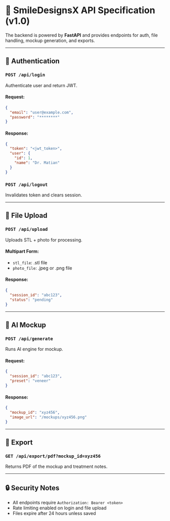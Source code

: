 
# 🔗 SmileDesignsX API Specification (v1.0)

The backend is powered by **FastAPI** and provides endpoints for auth, file handling, mockup generation, and exports.

---

## 🔐 Authentication

### `POST /api/login`
Authenticate user and return JWT.

#### Request:
```json
{
  "email": "user@example.com",
  "password": "********"
}
```

#### Response:
```json
{
  "token": "<jwt_token>",
  "user": {
    "id": 1,
    "name": "Dr. Matian"
  }
}
```

### `POST /api/logout`
Invalidates token and clears session.

---

## 📂 File Upload

### `POST /api/upload`
Uploads STL + photo for processing.

#### Multipart Form:
- `stl_file`: .stl file
- `photo_file`: .jpeg or .png file

#### Response:
```json
{
  "session_id": "abc123",
  "status": "pending"
}
```

---

## 🤖 AI Mockup

### `POST /api/generate`
Runs AI engine for mockup.

#### Request:
```json
{
  "session_id": "abc123",
  "preset": "veneer"
}
```

#### Response:
```json
{
  "mockup_id": "xyz456",
  "image_url": "/mockups/xyz456.png"
}
```

---

## 🧾 Export

### `GET /api/export/pdf?mockup_id=xyz456`
Returns PDF of the mockup and treatment notes.

---

## 🔒 Security Notes

- All endpoints require `Authorization: Bearer <token>`
- Rate limiting enabled on login and file upload
- Files expire after 24 hours unless saved
